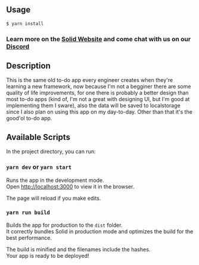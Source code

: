## Usage

```bash
$ yarn install
```

### Learn more on the [Solid Website](https://solidjs.com) and come chat with us on our [Discord](https://discord.com/invite/solidjs)

## Description
This is the same old to-do app every engineer creates when they're learning a new framework,
now because I'm not a begginer there are some quality of life improvements,
for one there is probably a better design than most to-do apps (kind of, I'm not a great with designing UI, but I'm good at implementing them I sware),
also the data will be saved to localstorage since I also plan on using this app on my day-to-day. Other than that it's the good'ol to-do app.

## Available Scripts

In the project directory, you can run:

### `yarn dev` or `yarn start`

Runs the app in the development mode.<br>
Open [http://localhost:3000](http://localhost:3000) to view it in the browser.

The page will reload if you make edits.<br>

### `yarn run build`

Builds the app for production to the `dist` folder.<br>
It correctly bundles Solid in production mode and optimizes the build for the best performance.

The build is minified and the filenames include the hashes.<br>
Your app is ready to be deployed!